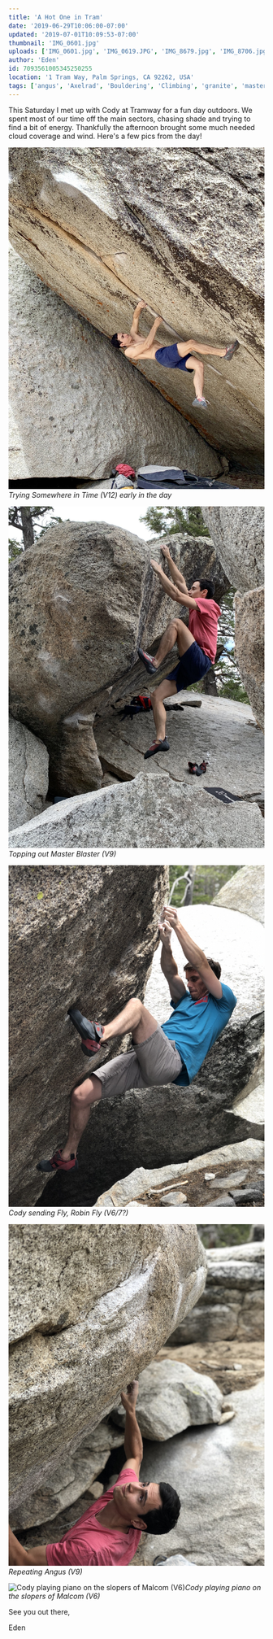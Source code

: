 ```yaml
---
title: 'A Hot One in Tram'
date: '2019-06-29T10:06:00-07:00'
updated: '2019-07-01T10:09:53-07:00'
thumbnail: 'IMG_0601.jpg'
uploads: ['IMG_0601.jpg', 'IMG_0619.JPG', 'IMG_8679.jpg', 'IMG_8706.jpg', 'IMG_8710.jpg']
author: 'Eden'
id: 7093561005345250255
location: '1 Tram Way, Palm Springs, CA 92262, USA'
tags: ['angus', 'Axelrad', 'Bouldering', 'Climbing', 'granite', 'master blaster', 'somewhere in time', 'Tramway']
---
```


This Saturday I met up with Cody at Tramway for a fun day outdoors. We spent most of our time off the main sectors, chasing shade and trying to find a bit of energy. Thankfully the afternoon brought some much needed cloud coverage and wind. Here's a few pics from the day!

![Trying Somewhere in Time (V12) early in the day](uploads/IMG_0601.jpg)*Trying Somewhere in Time (V12) early in the day*

![Topping out Master Blaster (V9)](uploads/IMG_0619.JPG)*Topping out Master Blaster (V9)*

![Cody sending Fly, Robin Fly (V6/7?)](uploads/IMG_8679.jpg)*Cody sending Fly, Robin Fly (V6/7?)*

![Repeating Angus (V9)](uploads/IMG_8706.jpg)*Repeating Angus (V9)*

![Cody playing piano on the slopers of Malcom (V6)](uploads/IMG_8710.jpg)*Cody playing piano on the slopers of Malcom (V6)*

See you out there,

Eden

